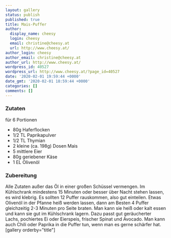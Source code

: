 ```yaml
---
layout: gallery
status: publish
published: true
title: Mais-Puffer
author:
  display_name: cheesy
  login: cheesy
  email: christine@cheesy.at
  url: http://www.cheesy.at/
author_login: cheesy
author_email: christine@cheesy.at
author_url: http://www.cheesy.at/
wordpress_id: 40527
wordpress_url: http://www.cheesy.at/?page_id=40527
date: '2020-02-01 19:59:44 +0000'
date_gmt: '2020-02-01 18:59:44 +0000'
categories: []
comments: []
---
```

### Zutaten
für 6 Portionen
- 80g Haferflocken
- 1/2 TL Paprikapulver
- 1/2 TL Thymian
- 2 kleine (ca. 198g) Dosen Mais
- 5 mittlere Eier
- 80g geriebener Käse
- 1 EL Olivenöl
### Zubereitung
Alle Zutaten außer das Öl in einer großen Schüssel vermengen. Im Kühlschrank mindestens 15 Minuten oder besser über Nacht stehen lassen, es wird klebrig.
Es sollten 12 Puffer rauskommen, also gut einteilen.
Etwas Olivenöl in der Pfanne heiß werden lassen, dann am Besten 4 Puffer gleichzeitig 2-3 Minuten pro Seite braten.
Man kann sie heiß oder kalt essen und kann sie gut im Kühlschrank lagern.
Dazu passt gut geräucherter Lachs, pochiertes Ei oder Eierspeis, frischer Spinat und Avocado.
Man kann auch Chili oder Paprika in die Puffer tun, wenn man es gerne schärfer hat.
[gallery orderby="title"]
